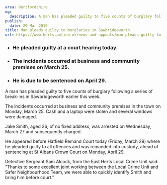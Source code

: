 ```yaml
area: Hertfordshire
og:
  description: A man has pleaded guilty to five counts of burglary following a series of break-ins in Sawbridgeworth earlier this week.
publish:
  date: 29 Mar 2019
title: Man pleads guilty to burglaries in Sawbridgeworth
url: https://www.herts.police.uk/news-and-appeals/man-pleads-guilty-to-burglaries-in-sawbridgeworth-2829a
```

* ### He pleaded guilty at a court hearing today.

 * ### The incidents occurred at business and community premises on March 25.

 * ### He is due to be sentenced on April 29.

A man has pleaded guilty to five counts of burglary following a series of break-ins in Sawbridgeworth earlier this week.

The incidents occurred at business and community premises in the town on Monday, March 25. Cash and a laptop were stolen and several windows were damaged.

Jake Smith, aged 26, of no fixed address, was arrested on Wednesday, March 27 and subsequently charged.

He appeared before Hatfield Remand Court today (Friday, March 29) where he pleaded guilty to all offences and was remanded into custody, ahead of sentencing at St Albans Crown Court on Monday, April 29.

Detective Sergeant Sam Alcock, from the East Herts Local Crime Unit said: "Thanks to some excellent joint working between the Local Crime Unit and Safer Neighbourhood Team, we were able to quickly identify Smith and bring him before court."
